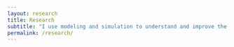 ```yaml
---
layout: research
title: Research
subtitle: "I use modeling and simulation to understand and improve the safety and sustainability of advanced nuclear reactor designs and fuel cycle strategies." 
permalink: /research/
---
```

